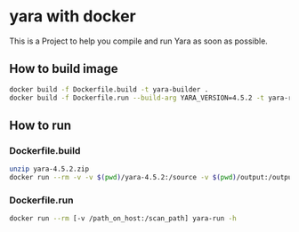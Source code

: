 # yara with docker

This is a Project to help you compile and run Yara as soon as possible.

## How to build image

```bash
docker build -f Dockerfile.build -t yara-builder .
docker build -f Dockerfile.run --build-arg YARA_VERSION=4.5.2 -t yara-run .
```

## How to run

### Dockerfile.build

```bash
unzip yara-4.5.2.zip
docker run --rm -v -v $(pwd)/yara-4.5.2:/source -v $(pwd)/output:/output yara-builder
```

### Dockerfile.run

```bash
docker run --rm [-v /path_on_host:/scan_path] yara-run -h
```
